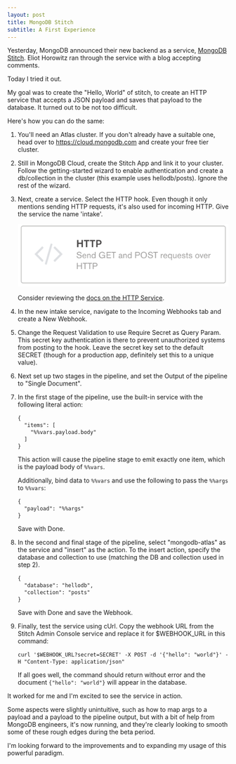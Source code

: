 ```yaml
---
layout: post
title: MongoDB Stitch
subtitle: A First Experience
---
```


Yesterday, MongoDB announced their new backend as a service, [MongoDB Stitch](https://www.mongodb.com/cloud/stitch). Eliot Horowitz ran through the service with a blog accepting comments.

Today I tried it out.

My goal was to create the "Hello, World" of stitch, to create an HTTP service that accepts a JSON payload and saves that payload to the database. It turned out to be not too difficult.

Here's how you can do the same:

1. You'll need an Atlas cluster. If you don't already have a suitable one, head over to https://cloud.mongodb.com and create your free tier cluster.

2. Still in MongoDB Cloud, create the Stitch App and link it to your cluster. Follow the getting-started wizard to enable authentication and create a db/collection in the cluster (this example uses hellodb/posts). Ignore the rest of the wizard.

3. Next, create a service. Select the HTTP hook. Even though it only mentions sending HTTP requests, it's also used for incoming HTTP. Give the service the name 'intake'.

   ![HTTP hook button](../create-http.png "Create HTTP Service")

   Consider reviewing the [docs on the HTTP Service](https://docs.mongodb.com/stitch/services/http/).

4. In the new intake service, navigate to the Incoming Webhooks tab and create a New Webhook.

5. Change the Request Validation to use Require Secret as Query Param. This secret key authentication is there to prevent unauthorized systems from posting to the hook. Leave the secret key set to the default SECRET (though for a production app, definitely set this to a unique value).

6. Next set up two stages in the pipeline, and set the Output of the pipeline to "Single Document".

7. In the first stage of the pipeline, use the built-in service with the following literal action:

   ```
   {
     "items": [
       "%%vars.payload.body"
     ]
   }
   ```

   This action will cause the pipeline stage to emit exactly one item, which is the payload body of
   ``%%vars``.

   Additionally, bind data to ``%%vars`` and use the following to pass the ``%%args`` to ``%%vars``:

   ```
   {
     "payload": "%%args"
   }
   ```

   Save with Done.

8. In the second and final stage of the pipeline, select "mongodb-atlas" as the service and "insert" as the action. To the insert action, specify the database and collection to use (matching the DB and collection used in step 2).

   ```
   {
     "database": "hellodb",
     "collection": "posts"
   }
   ```

   Save with Done and save the Webhook.

9. Finally, test the service using cUrl. Copy the webhook URL from the Stitch Admin Console service and replace it for $WEBHOOK_URL in this command:

   ```
   curl '$WEBHOOK_URL?secret=SECRET' -X POST -d '{"hello": "world"}' -H "Content-Type: application/json"
   ```

   If all goes well, the command should return without error and the document `{"hello": "world"}` will appear in the database.


It worked for me and I'm excited to see the service in action.

Some aspects were slightly unintuitive, such as how to map args to a payload and a payload to the pipeline output, but with a bit of help from MongoDB engineers, it's now running, and they're clearly looking to smooth some of these rough edges during the beta period.

I'm looking forward to the improvements and to expanding my usage of this powerful paradigm.
